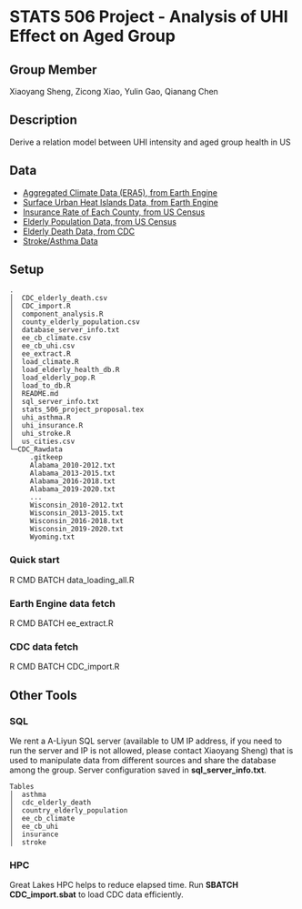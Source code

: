 # STATS 506 Project - Analysis of UHI Effect on Aged Group

## Group Member

Xiaoyang Sheng, Zicong Xiao, Yulin Gao, Qianang Chen

## Description

Derive a relation model between UHI intensity and aged group health in US

## Data

- [Aggregated Climate Data (ERA5), from Earth Engine](https://developers.google.com/earth-engine/datasets/catalog/ECMWF_ERA5_MONTHLY)
- [Surface Urban Heat Islands Data, from Earth Engine](https://developers.google.com/earth-engine/datasets/catalog/YALE_YCEO_UHI_UHI_all_averaged_v4)
- [Insurance Rate of Each County, from US Census](http://data.ctdata.org/dataset/health-insurance-coverage)
- [Elderly Population Data, from US Census](https://www.census.gov/data/developers/data-sets/decennial-census.2010.html#list-tab-99P2A1SGILQAEXII31)
- [Elderly Death Data, from CDC](https://wonder.cdc.gov/ucd-icd10.html)
- [Stroke/Asthma Data](https://ephtracking.cdc.gov/DataExplorer/?query=51ED8370-BE00-4813-A4F8-AE641EF61672&fips=26161&G5=9999)

## Setup

```
.
│  CDC_elderly_death.csv
│  CDC_import.R
│  component_analysis.R
│  county_elderly_population.csv
│  database_server_info.txt
│  ee_cb_climate.csv
│  ee_cb_uhi.csv
│  ee_extract.R
│  load_climate.R
│  load_elderly_health_db.R
│  load_elderly_pop.R
│  load_to_db.R
│  README.md
│  sql_server_info.txt
│  stats_506_project_proposal.tex
│  uhi_asthma.R
│  uhi_insurance.R
│  uhi_stroke.R
│  us_cities.csv
└─CDC_Rawdata
     .gitkeep
     Alabama_2010-2012.txt
     Alabama_2013-2015.txt
     Alabama_2016-2018.txt
     Alabama_2019-2020.txt
     ...
     Wisconsin_2010-2012.txt
     Wisconsin_2013-2015.txt
     Wisconsin_2016-2018.txt
     Wisconsin_2019-2020.txt
     Wyoming.txt
```

### Quick start

R CMD BATCH data_loading_all.R

### Earth Engine data fetch

R CMD BATCH ee_extract.R

### CDC data fetch

R CMD BATCH CDC_import.R

## Other Tools

### SQL

We rent a A-Liyun SQL server (available to UM IP address, if you need to run the server and IP is not allowed, please contact Xiaoyang Sheng) that is used to manipulate data from different sources and share the database among the group. Server configuration saved in **sql_server_info.txt**.

```
Tables
│  asthma
│  cdc_elderly_death
│  country_elderly_population
│  ee_cb_climate
│  ee_cb_uhi
│  insurance
│  stroke
```

### HPC

Great Lakes HPC helps to reduce elapsed time. Run **SBATCH CDC_import.sbat** to load CDC data efficiently.

